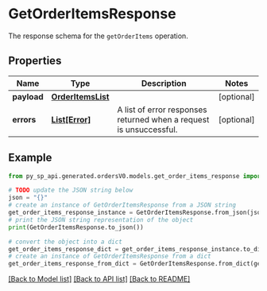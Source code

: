 # GetOrderItemsResponse

The response schema for the `getOrderItems` operation.

## Properties

Name | Type | Description | Notes
------------ | ------------- | ------------- | -------------
**payload** | [**OrderItemsList**](OrderItemsList.md) |  | [optional] 
**errors** | [**List[Error]**](Error.md) | A list of error responses returned when a request is unsuccessful. | [optional] 

## Example

```python
from py_sp_api.generated.ordersV0.models.get_order_items_response import GetOrderItemsResponse

# TODO update the JSON string below
json = "{}"
# create an instance of GetOrderItemsResponse from a JSON string
get_order_items_response_instance = GetOrderItemsResponse.from_json(json)
# print the JSON string representation of the object
print(GetOrderItemsResponse.to_json())

# convert the object into a dict
get_order_items_response_dict = get_order_items_response_instance.to_dict()
# create an instance of GetOrderItemsResponse from a dict
get_order_items_response_from_dict = GetOrderItemsResponse.from_dict(get_order_items_response_dict)
```
[[Back to Model list]](../README.md#documentation-for-models) [[Back to API list]](../README.md#documentation-for-api-endpoints) [[Back to README]](../README.md)


